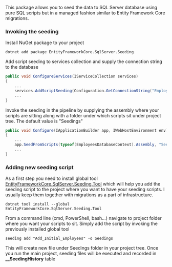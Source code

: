 This package allows you to seed the data to SQL Server database using pure SQL scripts but in a managed fashion similar to Entity Framework Core migrations.


### Invoking the seeding
Install NuGet package to your project


```
dotnet add package EntityFrameworkCore.SqlServer.Seeding
```

Add script seeding to services collection and supply the connection string to the database

```csharp
public void ConfigureServices(IServiceCollection services)
{
	...
	services.AddScriptSeeding(Configuration.GetConnectionString("EmployeesDatabase"));
	...
}
```

Invoke the seeding in the pipeline by supplying the assembly where your scripts are sitting along with a folder under which scripts sit under project tree. The default value is "Seedings"

```csharp
public void Configure(IApplicationBuilder app, IWebHostEnvironment env)
{
	...
    app.SeedFromScripts(typeof(EmployeesDatabaseContext).Assembly, "Seedings");
	...
}
```

### Adding new seeding script
As a first step you need to install global tool [EntityFrameworkCore.SqlServer.Seeding.Tool](https://www.nuget.org/packages/EntityFrameworkCore.SqlServer.Seeding.Tool/) which will help you add the seeding script to the project where you want to have your seeding scripts.
I usually keep them together with migrations as a part of infrastructure.

```
dotnet tool install --global EntityFrameworkCore.SqlServer.Seeding.Tool 
```

From a command line (cmd, PowerShell, bash…) navigate to project folder where you want your scripts to sit.
Simply add the script by invoking the previously installed global tool

```
seeding add "Add_Initial_Employees" -o Seedings
```

This will create new file under Seedings folder in your project tree.
Once you run the main project, seeding files will be executed and recorded in **__SeedingHistory** table

